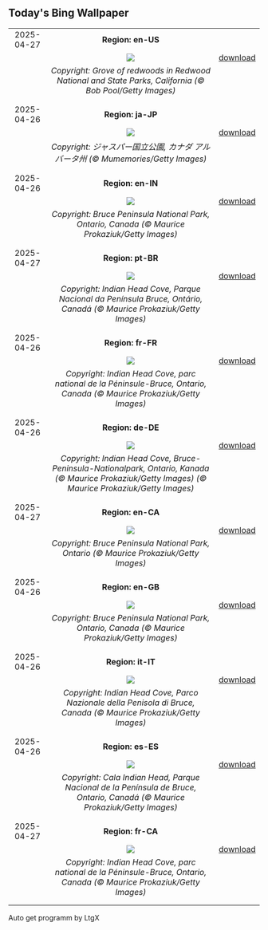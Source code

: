 ## Today's Bing Wallpaper
|      |      |      |
| :----: | :----: | :----: |
|2025-04-27|**Region: en-US**||
||![](https://www.bing.com/th?id=OHR.RedwoodGrove_EN-US3412092024_UHD.jpg&pid=hp&w=1152&h=648&rs=1&c=4)| [download](https://www.bing.com/th?id=OHR.RedwoodGrove_EN-US3412092024_UHD.jpg)|
||*Copyright: Grove of redwoods in Redwood National and State Parks, California (© Bob Pool/Getty Images)*
||
|||
|2025-04-26|**Region: ja-JP**||
||![](https://www.bing.com/th?id=OHR.MaligneLakeJasper_JA-JP2332159486_UHD.jpg&pid=hp&w=1152&h=648&rs=1&c=4)| [download](https://www.bing.com/th?id=OHR.MaligneLakeJasper_JA-JP2332159486_UHD.jpg)|
||*Copyright: ジャスパー国立公園, カナダ アルバータ州 (© Mumemories/Getty Images)*
||
|||
|2025-04-26|**Region: en-IN**||
||![](https://www.bing.com/th?id=OHR.BrucePeninsula_EN-IN1803718083_UHD.jpg&pid=hp&w=1152&h=648&rs=1&c=4)| [download](https://www.bing.com/th?id=OHR.BrucePeninsula_EN-IN1803718083_UHD.jpg)|
||*Copyright: Bruce Peninsula National Park, Ontario, Canada (© Maurice Prokaziuk/Getty Images)*
||
|||
|2025-04-27|**Region: pt-BR**||
||![](https://www.bing.com/th?id=OHR.BrucePeninsula_PT-BR5440463539_UHD.jpg&pid=hp&w=1152&h=648&rs=1&c=4)| [download](https://www.bing.com/th?id=OHR.BrucePeninsula_PT-BR5440463539_UHD.jpg)|
||*Copyright: Indian Head Cove, Parque Nacional da Península Bruce, Ontário, Canadá (© Maurice Prokaziuk/Getty Images)*
||
|||
|2025-04-26|**Region: fr-FR**||
||![](https://www.bing.com/th?id=OHR.BrucePeninsula_FR-FR8669320621_UHD.jpg&pid=hp&w=1152&h=648&rs=1&c=4)| [download](https://www.bing.com/th?id=OHR.BrucePeninsula_FR-FR8669320621_UHD.jpg)|
||*Copyright: Indian Head Cove, parc national de la Péninsule-Bruce, Ontario, Canada (© Maurice Prokaziuk/Getty Images)*
||
|||
|2025-04-26|**Region: de-DE**||
||![](https://www.bing.com/th?id=OHR.BrucePeninsula_DE-DE2577994189_UHD.jpg&pid=hp&w=1152&h=648&rs=1&c=4)| [download](https://www.bing.com/th?id=OHR.BrucePeninsula_DE-DE2577994189_UHD.jpg)|
||*Copyright: Indian Head Cove, Bruce-Peninsula-Nationalpark, Ontario, Kanada (© Maurice Prokaziuk/Getty Images) (© Maurice Prokaziuk/Getty Images)*
||
|||
|2025-04-27|**Region: en-CA**||
||![](https://www.bing.com/th?id=OHR.BrucePeninsula_EN-CA7672437122_UHD.jpg&pid=hp&w=1152&h=648&rs=1&c=4)| [download](https://www.bing.com/th?id=OHR.BrucePeninsula_EN-CA7672437122_UHD.jpg)|
||*Copyright: Bruce Peninsula National Park, Ontario (© Maurice Prokaziuk/Getty Images)*
||
|||
|2025-04-26|**Region: en-GB**||
||![](https://www.bing.com/th?id=OHR.BrucePeninsula_EN-GB8078364985_UHD.jpg&pid=hp&w=1152&h=648&rs=1&c=4)| [download](https://www.bing.com/th?id=OHR.BrucePeninsula_EN-GB8078364985_UHD.jpg)|
||*Copyright: Bruce Peninsula National Park, Ontario, Canada (© Maurice Prokaziuk/Getty Images)*
||
|||
|2025-04-26|**Region: it-IT**||
||![](https://www.bing.com/th?id=OHR.BrucePeninsula_IT-IT1903425741_UHD.jpg&pid=hp&w=1152&h=648&rs=1&c=4)| [download](https://www.bing.com/th?id=OHR.BrucePeninsula_IT-IT1903425741_UHD.jpg)|
||*Copyright: Indian Head Cove, Parco Nazionale della Penisola di Bruce, Canada (© Maurice Prokaziuk/Getty Images)*
||
|||
|2025-04-26|**Region: es-ES**||
||![](https://www.bing.com/th?id=OHR.BrucePeninsula_ES-ES9582881448_UHD.jpg&pid=hp&w=1152&h=648&rs=1&c=4)| [download](https://www.bing.com/th?id=OHR.BrucePeninsula_ES-ES9582881448_UHD.jpg)|
||*Copyright: Cala Indian Head, Parque Nacional de la Península de Bruce, Ontario, Canadá (© Maurice Prokaziuk/Getty Images)*
||
|||
|2025-04-27|**Region: fr-CA**||
||![](https://www.bing.com/th?id=OHR.BrucePeninsula_FR-CA9084486245_UHD.jpg&pid=hp&w=1152&h=648&rs=1&c=4)| [download](https://www.bing.com/th?id=OHR.BrucePeninsula_FR-CA9084486245_UHD.jpg)|
||*Copyright: Indian Head Cove, parc national de la Péninsule-Bruce, Ontario, Canada (© Maurice Prokaziuk/Getty Images)*
||
|||

Auto get programm by LtgX
